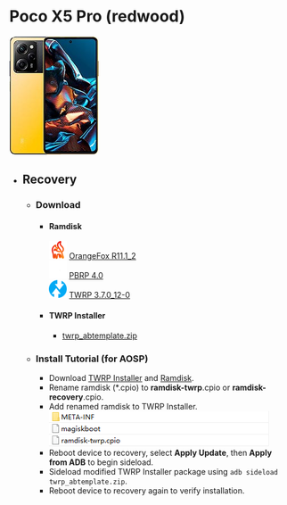 # Poco X5 Pro (redwood)
![I_PX5P](https://raw.githubusercontent.com/Telexec/redwood/main/assests/image/px5p.jpg)

- ## Recovery

  - ### Download
  
    - #### Ramdisk
      ![I_OFRP](https://raw.githubusercontent.com/Telexec/redwood/main/assests/image/orangefox.png)
      [OrangeFox R11.1_2](https://raw.githubusercontent.com/Telexec/redwood/main/assests/recovery/OrangeFox%20R11.1_2.cpio)  
      ![I_PBRP](https://raw.githubusercontent.com/Telexec/redwood/main/assests/image/pbrp.png)
      [PBRP 4.0](https://raw.githubusercontent.com/Telexec/redwood/main/assests/recovery/PBRP%204.0.cpio)  
      ![I_TWRP](https://raw.githubusercontent.com/Telexec/redwood/main/assests/image/twrp.png)
      [TWRP 3.7.0_12-0](https://raw.githubusercontent.com/Telexec/redwood/main/assests/recovery/TWRP%203.7.0_12-0.cpio)
  
    - #### TWRP Installer
      - [twrp_abtemplate.zip](https://raw.githubusercontent.com/Telexec/redwood/main/assests/twrp_abtemplate.zip)
  
  - ### Install Tutorial (for AOSP)
    - Download [TWRP Installer](https://github.com/Telexec/redwood/tree/main#twrp-installer) and [Ramdisk](https://github.com/Telexec/redwood/tree/main#ramdisk).
    - Rename ramdisk (*.cpio) to **ramdisk-twrp**.cpio or **ramdisk-recovery**.cpio.
    - Add renamed ramdisk to TWRP Installer.  
    ![I_TABI](https://raw.githubusercontent.com/Telexec/redwood/main/assests/image/installer.png)
    - Reboot device to recovery, select **Apply Update**, then **Apply from ADB** to begin sideload.
    - Sideload modified TWRP Installer package using ``adb sideload twrp_abtemplate.zip``.
    - Reboot device to recovery again to verify installation.